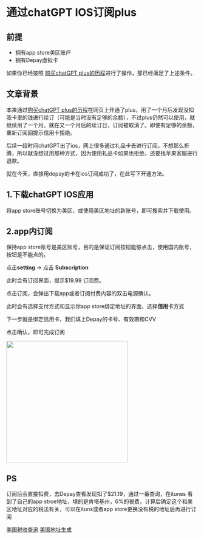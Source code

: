# 通过chatGPT IOS订阅plus

## 前提
- 拥有app store美区账户
- 拥有Depay虚拟卡

如果你已经按照 [购买chatGPT plus的历程](https://github.com/gclhaha/chatGPT-plus-guide/blob/master/README.md)进行了操作，那已经满足了上述条件。

## 文章背景

本来通过[购买chatGPT plus的历程](https://github.com/gclhaha/chatGPT-plus-guide/blob/master/README.md)在网页上开通了plus，用了一个月后发现没扣我卡里的钱进行续订（可能是当时没有足够的余额），不过plus仍然可以使用，就继续用了一个月。就在又一个月后的续订日，订阅被取消了。即使有足够的余额，重新订阅回提示信用卡拒绝。

后续一段时间chatGPT出了ios，网上很多通过礼品卡去进行订阅。不想那么折腾，所以就没想过用那种方式，因为使用礼品卡如果也拒绝，还要找苹果客服进行退款。

就在今天，直接用depay的卡在ios订阅成功了，在此写下开通方法。

## 1.下载chatGPT IOS应用
将app store账号切换为美区，或使用美区地址的新账号，即可搜索并下载使用。

## 2.app内订阅
保持app store账号是美区账号，目的是保证订阅按钮能够点击，使用国内账号，按钮是不能点的。

点击**setting** -> 点击 **Subscription** 

此时会有订阅界面，提示$19.99 订阅费。

点击订阅，会弹出下载app或者订阅付费内容的双击电源确认。

此时会有选择支付方式和显示你app store绑定地址的界面，选择**信用卡**方式

下一步就是绑定信用卡，我们填上Depay的卡号、有效期和CVV

点击确认，即可完成订阅

<img src="https://github.com/gclhaha/chatGPT-plus-guide/assets/38855722/bace0d4c-0faa-4665-a591-8718d0c9b07a" width="320px"></img>

## PS
订阅后会直接扣费，去Depay查看发现扣了$21.19，通过一番查询，在itunes 看到了自己的app stroe地址，填的是肯塔基州，6%的税费，计算后确定这个和美区地址对应的税法有关，可以在ituns或者app store更换没有税的地址后再进行订阅

[美国税收查询](http://www.offshoreisle.com/artview-465-27.html)
[美国地址生成](https://www.meiguodizhi.com/)
